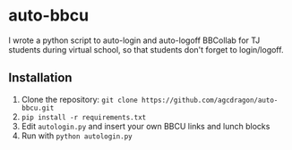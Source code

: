 # auto-bbcu
I wrote a python script to auto-login and auto-logoff BBCollab for TJ students during virtual school, so that students don't forget to login/logoff.

## Installation
1. Clone the repository: `git clone https://github.com/agcdragon/auto-bbcu.git`
2. `pip install -r requirements.txt`
3. Edit `autologin.py` and insert your own BBCU links and lunch blocks
5. Run with `python autologin.py`
